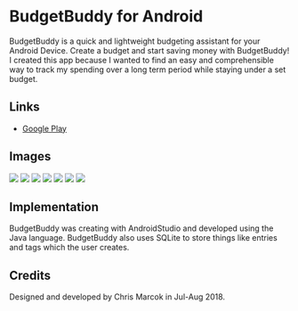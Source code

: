 # BudgetBuddy for Android

BudgetBuddy is a quick and lightweight budgeting assistant for your Android Device. Create a budget and start saving money with BudgetBuddy! 
I created this app because I wanted to find an easy and comprehensible way to track my spending over a long term period while staying under a set budget.

## Links
* [Google Play](https://goo.gl/xdpZya)

## Images

![](https://i.imgur.com/36VgVgC.jpg)
![](https://i.imgur.com/pGbWmuo.jpg)
![](https://i.imgur.com/WFNzoKD.jpg)
![](https://i.imgur.com/F1bTeQi.jpg)
![](https://i.imgur.com/ufiPIlG.jpg)
![](https://i.imgur.com/0uPtnJP.jpg)
![](https://i.imgur.com/xrs48kZ.jpg)

## Implementation
BudgetBuddy was creating with AndroidStudio and developed using the Java language. BudgetBuddy also uses SQLite to store things like entries and tags which the user creates. 

## Credits
Designed and developed by Chris Marcok in Jul-Aug 2018.